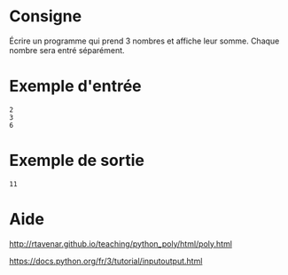 # Consigne

Écrire un programme qui prend 3 nombres et affiche leur somme. Chaque nombre sera entré séparément.

# Exemple d'entrée

```
2
3
6
```

# Exemple de sortie

```
11
```

# Aide

http://rtavenar.github.io/teaching/python_poly/html/poly.html

https://docs.python.org/fr/3/tutorial/inputoutput.html